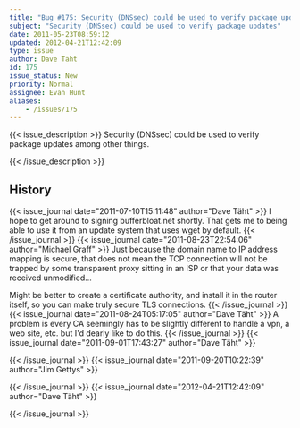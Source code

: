 ```yaml
---
title: "Bug #175: Security (DNSsec) could be used to verify package updates"
subject: "Security (DNSsec) could be used to verify package updates"
date: 2011-05-23T08:59:12
updated: 2012-04-21T12:42:09
type: issue
author: Dave Täht
id: 175
issue_status: New
priority: Normal
assignee: Evan Hunt
aliases:
    - /issues/175
---
```


{{< issue_description >}}
Security (DNSsec) could be used to verify package updates among other
things.


{{< /issue_description >}}

## History
{{< issue_journal date="2011-07-10T15:11:48" author="Dave Täht" >}}
I hope to get around to signing bufferbloat.net shortly. That gets me to
being able to use it from an update system that uses wget by default.
{{< /issue_journal >}}
{{< issue_journal date="2011-08-23T22:54:06" author="Michael Graff" >}}
Just because the domain name to IP address mapping is secure, that does
not mean the TCP connection will not be trapped by some transparent
proxy sitting in an ISP or that your data was received unmodified...

Might be better to create a certificate authority, and install it in the
router itself, so you can make truly secure TLS connections.
{{< /issue_journal >}}
{{< issue_journal date="2011-08-24T05:17:05" author="Dave Täht" >}}
A problem is every CA seemingly has to be slightly different to handle a
vpn, a web site, etc. but I'd dearly like to do this.
{{< /issue_journal >}}
{{< issue_journal date="2011-09-01T17:43:27" author="Dave Täht" >}}

{{< /issue_journal >}}
{{< issue_journal date="2011-09-20T10:22:39" author="Jim Gettys" >}}

{{< /issue_journal >}}
{{< issue_journal date="2012-04-21T12:42:09" author="Dave Täht" >}}

{{< /issue_journal >}}

